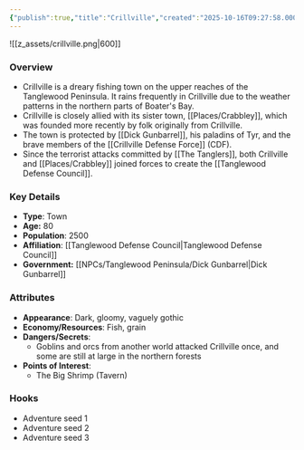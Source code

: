 ```yaml
---
{"publish":true,"title":"Crillville","created":"2025-10-16T09:27:58.000-04:00","modified":"2025-10-16T14:18:21.128-04:00","published":"2025-10-16T14:18:21.128-04:00","cssclasses":"","Type":["Town"],"Age (years)":80,"Population":2500,"Affiliation":["[[Tanglewood Defense Council]]"],"Government":["[[NPCs/Tanglewood Peninsula/Dick Gunbarrel]]"],"marker":{"mapName":"InteractiveMap","x":1590,"y":565,"icon":"mdi:map-marker-outline","colour":"green"},"Appearances":["[[00 The High Rollers Campaign|The High Rollers Campaign]]","[[10 The Lost Archives of Wigglestaff|The Lost Archives of Wigglestaff]]","[[12 The Rentpire Strikes Back|The Rentpire Strikes Back]]"]}
---
```


![[z_assets/crillville.png|600]]

### Overview
- Crillville is a dreary fishing town on the upper reaches of the Tanglewood Peninsula. It rains frequently in Crillville due to the weather patterns in the northern parts of Boater's Bay.
- Crillville is closely allied with its sister town, [[Places/Crabbley]], which was founded more recently by folk originally from Crillville.
- The town is protected by [[Dick Gunbarrel]], his paladins of Tyr, and the brave members of the [[Crillville Defense Force]] (CDF).
- Since the terrorist attacks committed by [[The Tanglers]], both Crillville and [[Places/Crabbley]] joined forces to create the [[Tanglewood Defense Council]].

### Key Details
- **Type**: Town
- **Age:** 80
- **Population**: 2500
- **Affiliation**: [[Tanglewood Defense Council\|Tanglewood Defense Council]]
- **Government:** [[NPCs/Tanglewood Peninsula/Dick Gunbarrel\|Dick Gunbarrel]]

### Attributes
- **Appearance**: Dark, gloomy, vaguely gothic
- **Economy/Resources**: Fish, grain
- **Dangers/Secrets**: 
	- Goblins and orcs from another world attacked Crillville once, and some are still at large in the northern forests
- **Points of Interest**: 
	- The Big Shrimp (Tavern)

### Hooks
- Adventure seed 1
- Adventure seed 2
- Adventure seed 3